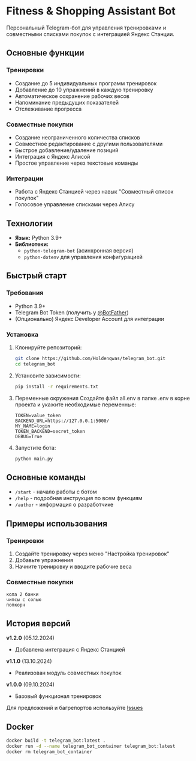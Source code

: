 # Fitness & Shopping Assistant Bot

Персональный Telegram-бот для управления тренировками и совместными списками покупок с интеграцией Яндекс Станции.

## Основные функции

### Тренировки
- Создание до 5 индивидуальных программ тренировок
- Добавление до 10 упражнений в каждую тренировку
- Автоматическое сохранение рабочих весов
- Напоминание предыдущих показателей
- Отслеживание прогресса

### Совместные покупки
- Создание неограниченного количества списков
- Совместное редактирование с другими пользователями
- Быстрое добавление/удаление позиций
- Интеграция с Яндекс Алисой
- Простое управление через текстовые команды

### Интеграции
- Работа с Яндекс Станцией через навык "Совместный список покупок"
- Голосовое управление списками через Алису

## Технологии

- **Язык:** Python 3.9+
- **Библиотеки:**
  - `python-telegram-bot` (асинхронная версия)
  - `python-dotenv` для управления конфигурацией

## Быстрый старт

### Требования
- Python 3.9+
- Telegram Bot Token (получить у [@BotFather](https://t.me/BotFather))
- (Опционально) Яндекс Developer Account для интеграции

### Установка
1. Клонируйте репозиторий:
   ```bash
   git clone https://github.com/Holdenqwas/telegram_bot.git
   cd telegram_bot
   ```

2. Установите зависимости:
   ```bash
   pip install -r requirements.txt
   ```

3. Переменные окружения
Создайте файл all.env в папке .env в корне проекта и укажите необходимые переменные:
    ```
    TOKEN=value_token
    BACKEND_URL=https://127.0.0.1:5000/
    MY_NAME=login
    TOKEN_BACKEND=secret_token
    DEBUG=True
    ```

4. Запустите бота:
   ```bash
   python main.py
   ```

## Основные команды

- `/start` - начало работы с ботом
- `/help` - подробная инструкция по всем функциям
- `/author` - информация о разработчике

## Примеры использования

### Тренировки
1. Создайте тренировку через меню "Настройка тренировок"
2. Добавьте упражнения
3. Начните тренировку и вводите рабочие веса

### Совместные покупки
```
кола 2 банки
чипсы с солью
попкорн
```

## История версий

**v1.2.0** (05.12.2024)
- Добавлена интеграция с Яндекс Станцией

**v1.1.0** (13.10.2024)
- Реализован модуль совместных покупок

**v1.0.0** (09.10.2024)
- Базовый функционал тренировок

Для предложений и багрепортов используйте [Issues](https://github.com/Holdenqwas/telegram_bot/issues)

## Docker
```bash
docker build -t telegram_bot:latest .
docker run -d --name telegram_bot_container telegram_bot:latest
docker rm telegram_bot_container
```

